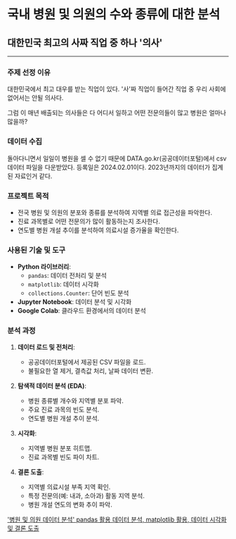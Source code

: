 # 국내 병원 및 의원의 수와 종류에 대한 분석
## 대한민국 최고의 사짜 직업 중 하나 '의사'
------
### 주제 선정 이유
대한민국에서 최고 대우를 받는 직업이 있다. '사'짜 직업이 들어간 직업 중 우리 사회에 없어서는 안될 의사다.

그럼 이 매년 배출되는 의사들은 다 어디서 일하고 어떤 전문의들이 많고 병원은 얼마나 많을까?

### 데이터 수집
돌아다니면서 일일이 병원을 셀 수 없기 때문에 DATA.go.kr(공공데이터포털)에서 csv 데이터 파일을 다운받았다. 등록일은 2024.02.01이다. 2023년까지의 데이터가 집계된 자료인거 같다.

### 프로젝트 목적
- 전국 병원 및 의원의 분포와 종류를 분석하여 지역별 의료 접근성을 파악한다.
- 진료 과목별로 어떤 전문의가 많이 활동하는지 조사한다.
- 연도별 병원 개설 추이를 분석하여 의료시설 증가율을 확인한다.

### 사용된 기술 및 도구
- **Python 라이브러리**:
  - `pandas`: 데이터 전처리 및 분석
  - `matplotlib`: 데이터 시각화
  - `collections.Counter`: 단어 빈도 분석
- **Jupyter Notebook**: 데이터 분석 및 시각화
- **Google Colab**: 클라우드 환경에서의 데이터 분석

### 분석 과정
1. **데이터 로드 및 전처리**:
   - 공공데이터포털에서 제공된 CSV 파일을 로드.
   - 불필요한 열 제거, 결측값 처리, 날짜 데이터 변환.
   
2. **탐색적 데이터 분석 (EDA)**:
   - 병원 종류별 개수와 지역별 분포 파악.
   - 주요 진료 과목의 빈도 분석.
   - 연도별 병원 개설 추이 분석.

3. **시각화**:
   - 지역별 병원 분포 히트맵.
   - 진료 과목별 빈도 파이 차트.

4. **결론 도출**:
   - 지역별 의료시설 부족 지역 확인.
   - 특정 전문의(예: 내과, 소아과) 활동 지역 분석.
   - 병원 개설 연도의 변화 추이 파악.

['병원 및 의원 데이터 분석' pandas 활용 데이터 분석, matplotlib 활용, 데이터 시각화 및 결론 도출](https://github.com/aarin9809/bigdata/blob/main/hospital_data_analysis_final.ipynb)
